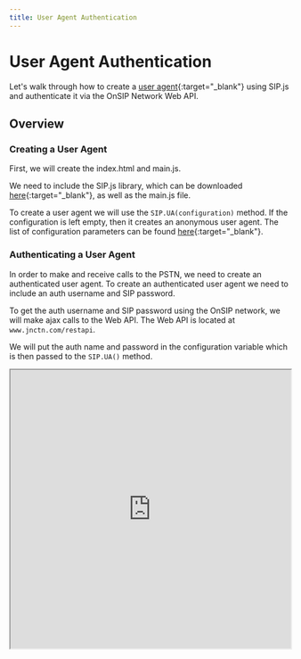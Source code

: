 ```yaml
---
title: User Agent Authentication
---
```


# User Agent Authentication

Let's walk through how to create a [user agent](http://sipjs.com/api/0.5.0/ua/){:target="_blank"} using SIP.js and authenticate it via the OnSIP Network Web API.

## Overview

### Creating a User Agent

First, we will create the index.html and main.js.


We need to include the SIP.js library, which can be downloaded [here](http://www.sipjs.com/download/){:target="_blank"}, as well as the main.js file. 

To create a user agent we will use the `SIP.UA(configuration)` method.  If the configuration is left empty, then it creates an anonymous user agent.  The list of configuration parameters can be found [here](http://sipjs.com/api/0.5.0/ua_configuration_parameters/){:target="_blank"}.



### Authenticating a User Agent

In order to make and receive calls to the PSTN, we need to create an authenticated user agent.  To create an authenticated user agent we need to include an auth username and SIP password.  

To get the auth username and SIP password using the OnSIP network, we will make ajax calls to the Web API.  The Web API is located at `www.jnctn.com/restapi`.  

We will put the auth name and password in the configuration variable which is then passed to the `SIP.UA()` method.

<iframe
  style="width: 100%; height: 500px"
  src="http://jsfiddle.net/VC8rK/6/embedded/js,html,css,result/">
</iframe>




